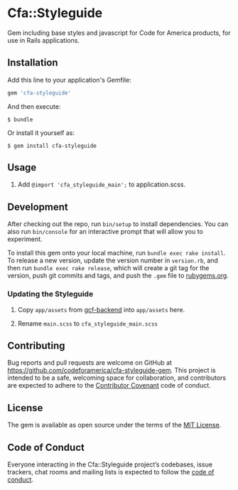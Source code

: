 # Cfa::Styleguide

Gem including base styles and javascript for Code for America products, for use in Rails applications.

## Installation

Add this line to your application's Gemfile:

```ruby
gem 'cfa-styleguide'
```

And then execute:

    $ bundle

Or install it yourself as:

    $ gem install cfa-styleguide

## Usage

1. Add `@import 'cfa_styleguide_main';` to application.scss.

## Development

After checking out the repo, run `bin/setup` to install dependencies. You can also run `bin/console` for an interactive prompt that will allow you to experiment.

To install this gem onto your local machine, run `bundle exec rake install`. To release a new version, update the version number in `version.rb`, and then run `bundle exec rake release`, which will create a git tag for the version, push git commits and tags, and push the `.gem` file to [rubygems.org](https://rubygems.org).

### Updating the Styleguide

1. Copy `app/assets` from [gcf-backend](https://github.com/codeforamerica/gcf-backend) into `app/assets` here.

1. Rename `main.scss` to `cfa_styleguide_main.scss`

## Contributing

Bug reports and pull requests are welcome on GitHub at https://github.com/codeforamerica/cfa-styleguide-gem. This project is intended to be a safe, welcoming space for collaboration, and contributors are expected to adhere to the [Contributor Covenant](http://contributor-covenant.org) code of conduct.

## License

The gem is available as open source under the terms of the [MIT License](https://opensource.org/licenses/MIT).

## Code of Conduct

Everyone interacting in the Cfa::Styleguide project’s codebases, issue trackers, chat rooms and mailing lists is expected to follow the [code of conduct](https://github.com/[USERNAME]/cfa-product-styleguide/blob/master/CODE_OF_CONDUCT.md).

